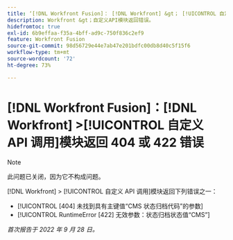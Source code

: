 ```yaml
---
title: ‘[!DNL Workfront Fusion]： [!DNL Workfront] &gt； [!UICONTROL 自定义API调用] 模块返回404或422错误
description: Workfront &gt；自定义API模块返回错误。
hidefromtoc: true
exl-id: 6b9effaa-f35a-4bff-ad9c-750f836c2ef9
feature: Workfront Fusion
source-git-commit: 98d56729e44e7ab47e201bdfc00db8d40c5f15f6
workflow-type: tm+mt
source-wordcount: '72'
ht-degree: 73%

---
```


# [!DNL Workfront Fusion]：[!DNL Workfront] >[!UICONTROL  自定义 API 调用]模块返回 404 或 422 错误

>[!NOTE]
>
>此问题已关闭，因为它不构成问题。

[!DNL Workfront] > [!UICONTROL 自定义 API 调用]模块返回下列错误之一：

* [!UICONTROL [404] 未找到具有主键值“CMS 状态归档代码”的参数]
* [!UICONTROL RuntimeError [422] 无效参数：状态归档状态值“CMS”]

_首次报告于 2022 年 9 月 28 日。_

